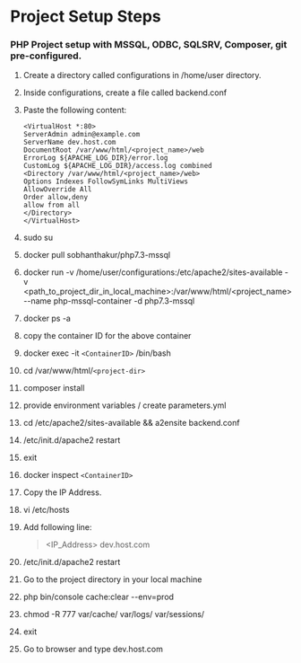 # Project Setup Steps #
### PHP Project setup with MSSQL, ODBC, SQLSRV, Composer, git pre-configured. ###

1.  Create a directory called configurations in /home/user directory.
2.  Inside configurations, create a file called backend.conf
3.  Paste the following content:
        
        <VirtualHost *:80>
        ServerAdmin admin@example.com
        ServerName dev.host.com
        DocumentRoot /var/www/html/<project_name>/web
        ErrorLog ${APACHE_LOG_DIR}/error.log
        CustomLog ${APACHE_LOG_DIR}/access.log combined
        <Directory /var/www/html/<project_name>/web>
        Options Indexes FollowSymLinks MultiViews
        AllowOverride All
        Order allow,deny
        allow from all
        </Directory>
        </VirtualHost>

4.  sudo su
5.  docker pull sobhanthakur/php7.3-mssql 
6.  docker run -v /home/user/configurations:/etc/apache2/sites-available -v <path_to_project_dir_in_local_machine>:/var/www/html/<project_name>  --name php-mssql-container -d php7.3-mssql
7.  docker ps -a
8.  copy the container ID for the above container
9.  docker exec -it `<ContainerID>` /bin/bash
10. cd /var/www/html/`<project-dir>`
11. composer install
12. provide environment variables / create parameters.yml
13. cd /etc/apache2/sites-available && a2ensite backend.conf
14. /etc/init.d/apache2 restart
15. exit
16. docker inspect `<ContainerID>`
17. Copy the IP Address.
18. vi /etc/hosts
19. 
    Add following line: 
    > <IP_Address> dev.host.com        
20. /etc/init.d/apache2 restart
21. Go to the project directory in your local machine
22. php bin/console cache:clear --env=prod
23. chmod -R 777 var/cache/ var/logs/ var/sessions/
25. exit
26. Go to browser and type dev.host.com